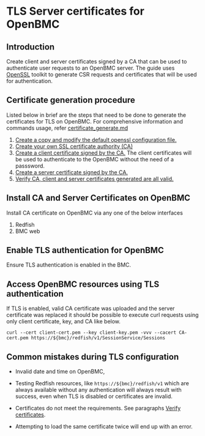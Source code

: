 # TLS Server certificates for OpenBMC

## Introduction
Create client and server certificates signed by a CA that can be used to authenticate user requests to an OpenBMC server. 
The guide uses [OpenSSL](https://www.openssl.org/) toolkit to generate CSR requests and certificates that will be used for authentication.

## Certificate generation procedure
Listed below in brief are the steps that need to be done to generate the certificates for TLS on OpenBMC.
For comprehensive information and commands usage, refer [certificate_generate.md](#TLS-server-certificates-for-OpenBMC/certificate_generate.md)
1) [Create a copy and modify the default openssl configuration file.](https://github.com/venka66/TLS-server-certificates-for-OpenBMC/blob/main/certificate_generate.md#prepare-configuration-files)
2) [Create your own SSL certificate authority (CA)](https://github.com/venka66/TLS-server-certificates-for-OpenBMC/blob/main/certificate_generate.md#create-a-new-ca-certificate)
3) [Create a client certificate signed by the CA.](https://github.com/venka66/TLS-server-certificates-for-OpenBMC/blob/main/certificate_generate.md#create-client-certificate-signed-by-given-ca-certificate) The client certificates will be used to authenticate to the OpenBMC without the need of a passsword.
4) [Create a server certificate signed by the CA.](https://github.com/venka66/TLS-server-certificates-for-OpenBMC/blob/main/certificate_generate.md#create-server-certificate-signed-by-given-ca-certificate)
5) [Verify CA, client and server certificates generated are all valid.](https://github.com/venka66/TLS-server-certificates-for-OpenBMC/blob/main/certificate_generate.md#verify-certificates)

## Install CA and Server Certificates on OpenBMC
Install CA certificate on OpenBMC via any one of the below interfaces
 1) Redfish
 2) BMC web

## Enable TLS authentication for OpenBMC
Ensure TLS authentication is enabled in the BMC.

## Access OpenBMC resources using TLS authentication
If TLS is enabled, valid CA certificate was uploaded and the server
certificate was replaced it should be possible to execute curl requests
using only client certificate, key, and CA like below.

```
curl --cert client-cert.pem --key client-key.pem -vvv --cacert CA-cert.pem https://${bmc}/redfish/v1/SessionService/Sessions
```
## Common mistakes during TLS configuration

* Invalid date and time on OpenBMC,

* Testing Redfish resources, like `https://${bmc}/redfish/v1` which are
always available without any authentication will always result with success,
even when TLS is disabled or certificates are invalid.

* Certificates do not meet the requirements. See paragraphs
[Verify certificates](#Verify-certificates).

* Attempting to load the same certificate twice will end up with an error.

